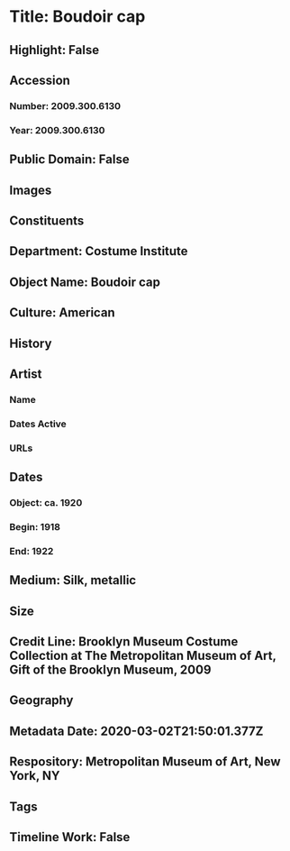 # Title: Boudoir cap
## Highlight: False
## Accession
### Number: 2009.300.6130
### Year: 2009.300.6130
## Public Domain: False
## Images
## Constituents
## Department: Costume Institute
## Object Name: Boudoir cap
## Culture: American
## History
## Artist
### Name
### Dates Active
### URLs
## Dates
### Object: ca. 1920
### Begin: 1918
### End: 1922
## Medium: Silk, metallic
## Size
## Credit Line: Brooklyn Museum Costume Collection at The Metropolitan Museum of Art, Gift of the Brooklyn Museum, 2009
## Geography
## Metadata Date: 2020-03-02T21:50:01.377Z
## Respository: Metropolitan Museum of Art, New York, NY
## Tags
## Timeline Work: False